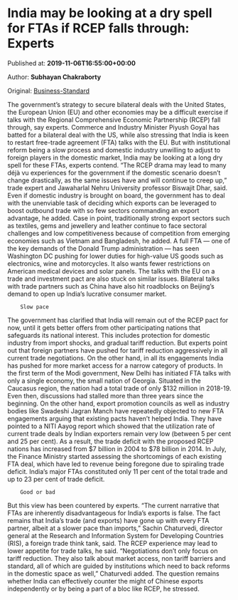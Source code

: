 
# India may be looking at a dry spell for FTAs if RCEP falls through: Experts

Published at: **2019-11-06T16:55:00+00:00**

Author: **Subhayan Chakraborty**

Original: [Business-Standard](https://www.business-standard.com/article/economy-policy/india-may-be-looking-at-a-dry-spell-for-ftas-if-rcep-falls-through-experts-119110601848_1.html)

The government’s strategy to secure bilateral deals with the United States, the European Union (EU) and other economies may be a difficult exercise if talks with the Regional Comprehensive Economic Partnership (RCEP) fall through, say experts.
Commerce and Industry Minister Piyush Goyal has batted for a bilateral deal with the US, while also stressing that India is keen to restart free-trade agreement (FTA) talks with the EU. But with institutional reform being a slow process and domestic industry unwilling to adjust to foreign players in the domestic market, India may be looking at a long dry spell for these FTAs, experts contend.
“The RCEP drama may lead to many déjà vu experiences for the government if the domestic scenario doesn’t change drastically, as the same issues have and will continue to creep up,” trade expert and Jawaharlal Nehru University professor Biswajit Dhar, said.
Even if domestic industry is brought on board, the government has to deal with the unenviable task of deciding which exports can be leveraged to boost outbound trade with so few sectors commanding an export advantage, he added.
Case in point, traditionally strong export sectors such as textiles, gems and jewellery and leather continue to face sectoral challenges and low competitiveness because of competition from emerging economies such as Vietnam and Bangladesh, he added.
A full FTA — one of the key demands of the Donald Trump administration — has seen Washington DC pushing for lower duties for high-value US goods such as electronics, wine and motorcycles. It also wants fewer restrictions on American medical devices and solar panels. The talks with the EU on a trade and investment pact are also stuck on similar issues.
Bilateral talks with trade partners such as China have also hit roadblocks on Beijing’s demand to open up India’s lucrative consumer market.

        Slow pace
      
The government has clarified that India will remain out of the RCEP pact for now, until it gets better offers from other participating nations that safeguards its national interest. This includes protection for domestic industry from import shocks, and gradual tariff reduction. But experts point out that foreign partners have pushed for tariff reduction aggressively in all current trade negotiations. On the other hand, in all its engagements India has pushed for more market access for a narrow category of products.
In the first term of the Modi government, New Delhi has initiated FTA talks with only a single economy, the small nation of Georgia. Situated in the Caucasus region, the nation had a total trade of only $132 million in 2018-19. Even then, discussions had stalled more than three years since the beginning.
On the other hand, export promotion councils as well as industry bodies like Swadeshi Jagran Manch have repeatedly objected to new FTA engagements arguing that existing pacts haven’t helped India.
They have pointed to a NITI Aayog report which showed that the utilization rate of current trade deals by Indian exporters remain very low (between 5 per cent and 25 per cent). As a result, the trade deficit with the proposed RCEP nations has increased from $7 billion in 2004 to $78 billion in 2014.
In July, the Finance Ministry started assessing the shortcomings of each existing FTA deal, which have led to revenue being foregone due to spiraling trade deficit. India’s major FTAs constituted only 11 per cent of the total trade and up to 23 per cent of trade deficit.

        Good or bad
      
But this view has been countered by experts.
“The current narrative that FTAs are inherently disadvantageous for India’s exports is false. The fact remains that India’s trade (and exports) have gone up with every FTA partner, albeit at a slower pace than imports,” Sachin Chaturvedi, director general at the Research and Information System for Developing Countries (RIS), a foreign trade think tank, said.
The RCEP experience may lead to lower appetite for trade talks, he said.
“Negotiations don’t only focus on tariff reduction. They also talk about market access, non tariff barriers and standard, all of which are guided by institutions which need to back reforms in the domestic space as well,” Chaturvedi added.
The question remains whether India can effectively counter the might of Chinese exports independently or by being a part of a bloc like RCEP, he stressed.
